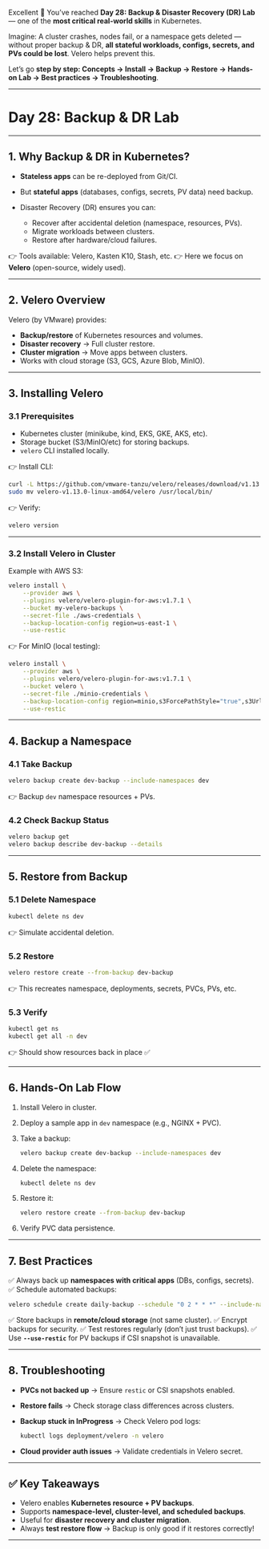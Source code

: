 Excellent 🚀 You’ve reached **Day 28: Backup & Disaster Recovery (DR) Lab** — one of the **most critical real-world skills** in Kubernetes.

Imagine: A cluster crashes, nodes fail, or a namespace gets deleted — without proper backup & DR, **all stateful workloads, configs, secrets, and PVs could be lost**. Velero helps prevent this.

Let’s go **step by step: Concepts → Install → Backup → Restore → Hands-on Lab → Best practices → Troubleshooting**.

---

# **Day 28: Backup & DR Lab**

---

## **1. Why Backup & DR in Kubernetes?**

* **Stateless apps** can be re-deployed from Git/CI.
* But **stateful apps** (databases, configs, secrets, PV data) need backup.
* Disaster Recovery (DR) ensures you can:

  * Recover after accidental deletion (namespace, resources, PVs).
  * Migrate workloads between clusters.
  * Restore after hardware/cloud failures.

👉 Tools available: Velero, Kasten K10, Stash, etc.
👉 Here we focus on **Velero** (open-source, widely used).

---

## **2. Velero Overview**

Velero (by VMware) provides:

* **Backup/restore** of Kubernetes resources and volumes.
* **Disaster recovery** → Full cluster restore.
* **Cluster migration** → Move apps between clusters.
* Works with cloud storage (S3, GCS, Azure Blob, MinIO).

---

## **3. Installing Velero**

### **3.1 Prerequisites**

* Kubernetes cluster (minikube, kind, EKS, GKE, AKS, etc).
* Storage bucket (S3/MinIO/etc) for storing backups.
* `velero` CLI installed locally.

👉 Install CLI:

```bash
curl -L https://github.com/vmware-tanzu/velero/releases/download/v1.13.0/velero-v1.13.0-linux-amd64.tar.gz | tar -xz
sudo mv velero-v1.13.0-linux-amd64/velero /usr/local/bin/
```

👉 Verify:

```bash
velero version
```

---

### **3.2 Install Velero in Cluster**

Example with AWS S3:

```bash
velero install \
    --provider aws \
    --plugins velero/velero-plugin-for-aws:v1.7.1 \
    --bucket my-velero-backups \
    --secret-file ./aws-credentials \
    --backup-location-config region=us-east-1 \
    --use-restic
```

👉 For MinIO (local testing):

```bash
velero install \
    --provider aws \
    --plugins velero/velero-plugin-for-aws:v1.7.1 \
    --bucket velero \
    --secret-file ./minio-credentials \
    --backup-location-config region=minio,s3ForcePathStyle="true",s3Url=http://minio-service:9000 \
    --use-restic
```

---

## **4. Backup a Namespace**

### **4.1 Take Backup**

```bash
velero backup create dev-backup --include-namespaces dev
```

👉 Backup `dev` namespace resources + PVs.

### **4.2 Check Backup Status**

```bash
velero backup get
velero backup describe dev-backup --details
```

---

## **5. Restore from Backup**

### **5.1 Delete Namespace**

```bash
kubectl delete ns dev
```

👉 Simulate accidental deletion.

### **5.2 Restore**

```bash
velero restore create --from-backup dev-backup
```

👉 This recreates namespace, deployments, secrets, PVCs, PVs, etc.

### **5.3 Verify**

```bash
kubectl get ns
kubectl get all -n dev
```

👉 Should show resources back in place ✅

---

## **6. Hands-On Lab Flow**

1. Install Velero in cluster.
2. Deploy a sample app in `dev` namespace (e.g., NGINX + PVC).
3. Take a backup:

   ```bash
   velero backup create dev-backup --include-namespaces dev
   ```
4. Delete the namespace:

   ```bash
   kubectl delete ns dev
   ```
5. Restore it:

   ```bash
   velero restore create --from-backup dev-backup
   ```
6. Verify PVC data persistence.

---

## **7. Best Practices**

✅ Always back up **namespaces with critical apps** (DBs, configs, secrets).
✅ Schedule automated backups:

```bash
velero schedule create daily-backup --schedule "0 2 * * *" --include-namespaces prod
```

✅ Store backups in **remote/cloud storage** (not same cluster).
✅ Encrypt backups for security.
✅ Test restores regularly (don’t just trust backups).
✅ Use **`--use-restic`** for PV backups if CSI snapshot is unavailable.

---

## **8. Troubleshooting**

* **PVCs not backed up** → Ensure `restic` or CSI snapshots enabled.
* **Restore fails** → Check storage class differences across clusters.
* **Backup stuck in InProgress** → Check Velero pod logs:

  ```bash
  kubectl logs deployment/velero -n velero
  ```
* **Cloud provider auth issues** → Validate credentials in Velero secret.

---

## ✅ Key Takeaways

* Velero enables **Kubernetes resource + PV backups**.
* Supports **namespace-level, cluster-level, and scheduled backups**.
* Useful for **disaster recovery and cluster migration**.
* Always **test restore flow** → Backup is only good if it restores correctly!

---

